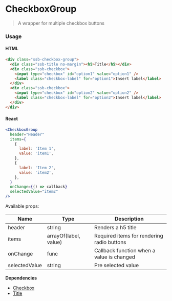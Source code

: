 CheckboxGroup
========

> A wrapper for multiple checkbox buttons

### Usage

#### HTML

```html
<div class="ssb-checkbox-group">
  <div class="ssb-title no-margin"><h5>Title</h5></div>
  <div class="ssb-checkbox">
    <input type="checkbox" id="option1" value="option1" />
    <label class="checkbox-label" for="option1">Insert label</label>
  </div>
  <div class="ssb-checkbox">
    <input type="checkbox" id="option2" value="option2" />
    <label class="checkbox-label" for="option2">Insert label</label>
  </div>
</div>
```

#### React

```jsx harmony
<CheckboxGroup
  header="Header"
  items={
    {
      label: 'Item 1',
      value: 'item1',
    },
    {
      label: 'Item 2',
      value: 'item2',
    },
  }
  onChange={() => callback}
  selectedValue="item2"
/>
```

Available props:

| Name | Type | Description |
| ---- | ---- | ---- |
| header | string | Renders a h5 title |
| items | arrayOf(label, value) | Required items for rendering radio buttons |
| onChange | func | Callback function when a value is changed |
| selectedValue | string | Pre selected value |

__Dependencies__
 - [Checkbox](../Checkbox)
 - [Title](../Title)
